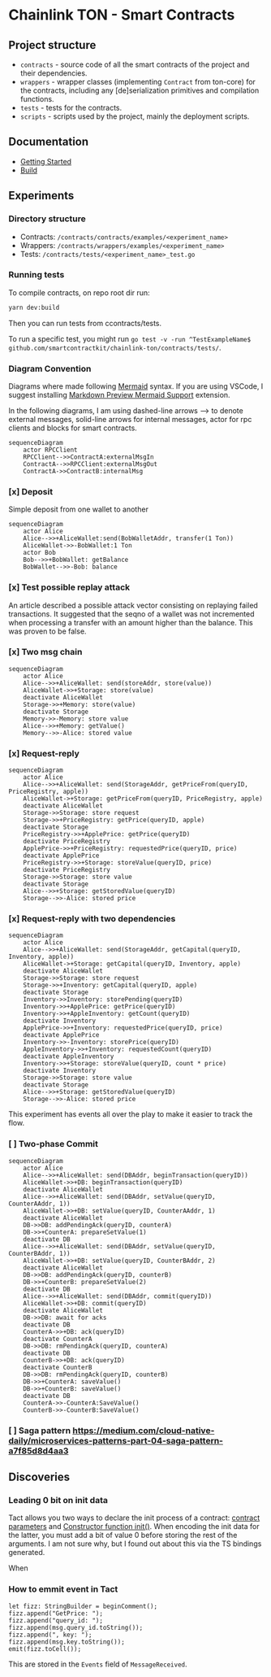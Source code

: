 # Chainlink TON - Smart Contracts

## Project structure

- `contracts` - source code of all the smart contracts of the project and their dependencies.
- `wrappers` - wrapper classes (implementing `Contract` from ton-core) for the contracts, including any [de]serialization primitives and compilation functions.
- `tests` - tests for the contracts.
- `scripts` - scripts used by the project, mainly the deployment scripts.

## Documentation

- [Getting Started](../docs/getting-started.md)
- [Build](../docs/contracts/build.md)

## Experiments

### Directory structure

- Contracts: `/contracts/contracts/examples/<experiment_name>`
- Wrappers: `/contracts/wrappers/examples/<experiment_name>`
- Tests: `/contracts/tests/<experiment_name>_test.go`

### Running tests

To compile contracts, on repo root dir run:

```bash
yarn dev:build
```

Then you can run tests from ccontracts/tests.

To run a specific test, you might run `go test -v -run ^TestExampleName$ github.com/smartcontractkit/chainlink-ton/contracts/tests/`.

### Diagram Convention

Diagrams where made following [Mermaid](https://mermaid-js.github.io/mermaid/#/) syntax. If you are using VSCode, I suggest installing [Markdown Preview Mermaid Support](https://marketplace.visualstudio.com/items/?itemName=bierner.markdown-mermaid) extension.

In the following diagrams, I am using dashed-line arrows --> to denote external messages, solid-line arrows for internal messages, actor for rpc clients and blocks for smart contracts.

```mermaid
sequenceDiagram
    actor RPCClient
    RPCClient-->>ContractA:externalMsgIn
    ContractA-->>RPCClient:externalMsgOut
    ContractA->>ContractB:internalMsg
```

### [x] Deposit

Simple deposit from one wallet to another

```mermaid
sequenceDiagram
    actor Alice
    Alice-->>+AliceWallet:send(BobWalletAddr, transfer(1 Ton))
    AliceWallet->>-BobWallet:1 Ton
    actor Bob
    Bob-->>+BobWallet: getBalance
    BobWallet-->>-Bob: balance
```

### [x] Test possible replay attack

An article described a possible attack vector consisting on replaying failed transactions. It suggested that the seqno of a wallet was not incremented when processing a transfer with an amount higher than the balance. This was proven to be false.

### [x] Two msg chain

```mermaid
sequenceDiagram
    actor Alice
    Alice-->>+AliceWallet: send(storeAddr, store(value))
    AliceWallet->>+Storage: store(value)
    deactivate AliceWallet
    Storage->>+Memory: store(value)
    deactivate Storage
    Memory->>-Memory: store value
    Alice-->>+Memory: getValue()
    Memory-->>-Alice: stored value
```

### [x] Request-reply

```mermaid
sequenceDiagram
    actor Alice
    Alice-->>+AliceWallet: send(StorageAddr, getPriceFrom(queryID, PriceRegistry, apple))
    AliceWallet->+Storage: getPriceFrom(queryID, PriceRegistry, apple)
    deactivate AliceWallet
    Storage->>Storage: store request
    Storage->>+PriceRegistry: getPrice(queryID, apple)
    deactivate Storage
    PriceRegistry->>+ApplePrice: getPrice(queryID)
    deactivate PriceRegistry
    ApplePrice->>+PriceRegistry: requestedPrice(queryID, price)
    deactivate ApplePrice
    PriceRegistry->>+Storage: storeValue(queryID, price)
    deactivate PriceRegistry
    Storage->>Storage: store value
    deactivate Storage
    Alice-->>+Storage: getStoredValue(queryID)
    Storage-->>-Alice: stored price
```

### [x] Request-reply with two dependencies

```mermaid
sequenceDiagram
    actor Alice
    Alice-->>+AliceWallet: send(StorageAddr, getCapital(queryID, Inventory, apple))
    AliceWallet->+Storage: getCapital(queryID, Inventory, apple)
    deactivate AliceWallet
    Storage->>Storage: store request
    Storage->>+Inventory: getCapital(queryID, apple)
    deactivate Storage
    Inventory->>Inventory: storePending(queryID)
    Inventory->>+ApplePrice: getPrice(queryID)
    Inventory->>+AppleInventory: getCount(queryID)
    deactivate Inventory
    ApplePrice->>+Inventory: requestedPrice(queryID, price)
    deactivate ApplePrice
    Inventory->>-Inventory: storePrice(queryID)
    AppleInventory->>+Inventory: requestedCount(queryID)
    deactivate AppleInventory
    Inventory->>+Storage: storeValue(queryID, count * price)
    deactivate Inventory
    Storage->>Storage: store value
    deactivate Storage
    Alice-->>+Storage: getStoredValue(queryID)
    Storage-->>-Alice: stored price
```

This experiment has events all over the play to make it easier to track the flow.

### [ ] Two-phase Commit

```mermaid
sequenceDiagram
    actor Alice
    Alice-->>+AliceWallet: send(DBAddr, beginTransaction(queryID))
    AliceWallet->>+DB: beginTransaction(queryID)
    deactivate AliceWallet
    Alice-->>+AliceWallet: send(DBAddr, setValue(queryID, CounterAAddr, 1))
    AliceWallet->>+DB: setValue(queryID, CounterAAddr, 1)
    deactivate AliceWallet
    DB->>DB: addPendingAck(queryID, counterA)
    DB->>+CounterA: prepareSetValue(1)
    deactivate DB
    Alice-->>+AliceWallet: send(DBAddr, setValue(queryID, CounterBAddr, 1))
    AliceWallet->>+DB: setValue(queryID, CounterBAddr, 2)
    deactivate AliceWallet
    DB->>DB: addPendingAck(queryID, counterB)
    DB->>+CounterB: prepareSetValue(2)
    deactivate DB
    Alice-->>+AliceWallet: send(DBAddr, commit(queryID))
    AliceWallet->>+DB: commit(queryID)
    deactivate AliceWallet
    DB->>DB: await for acks
    deactivate DB
    CounterA->>+DB: ack(queryID)
    deactivate CounterA
    DB->>DB: rmPendingAck(queryID, counterA)
    deactivate DB
    CounterB->>+DB: ack(queryID)
    deactivate CounterB
    DB->>DB: rmPendingAck(queryID, counterB)
    DB->>+CounterA: saveValue()
    DB->>+CounterB: saveValue()
    deactivate DB
    CounterA->>-CounterA:SaveValue()
    CounterB->>-CounterB:SaveValue()
```

### [ ] Saga pattern <https://medium.com/cloud-native-daily/microservices-patterns-part-04-saga-pattern-a7f85d8d4aa3>

## Discoveries

### Leading 0 bit on init data

Tact allows you two ways to declare the init process of a contract: [contract parameters](https://docs.tact-lang.org/book/contracts/#parameters) and [Constructor function init()](https://docs.tact-lang.org/book/contracts/#init-function). When encoding the init data for the latter, you must add a bit of value 0 before storing the rest of the arguments. I am not sure why, but I found out about this via the TS bindings generated.

When

### How to emmit event in Tact

```tact
let fizz: StringBuilder = beginComment();
fizz.append("GetPrice: ");
fizz.append("query_id: ");
fizz.append(msg.query_id.toString());
fizz.append(", key: ");
fizz.append(msg.key.toString());
emit(fizz.toCell());
```

This are stored in the `Events` field of `MessageReceived`.
